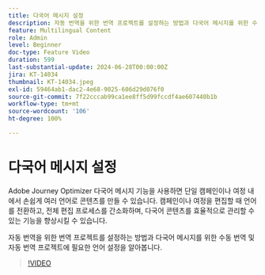 ```yaml
---
title: 다국어 메시지 설정
description: 자동 번역을 위한 번역 프로젝트를 설정하는 방법과 다국어 메시지를 위한 수동 번역 및 자동 번역 프로젝트에 필요한 언어 설정을 알아봅니다.
feature: Multilingual Content
role: Admin
level: Beginner
doc-type: Feature Video
duration: 599
last-substantial-update: 2024-06-28T00:00:00Z
jira: KT-14034
thumbnail: KT-14034.jpeg
exl-id: 59464ab1-dac2-4e68-9025-606d29d076f0
source-git-commit: 7f22cccab99ca1ee8ff5d99fccdf4ae607440b1b
workflow-type: tm+mt
source-wordcount: '106'
ht-degree: 100%

---
```


# 다국어 메시지 설정

Adobe Journey Optimizer 다국어 메시지 기능을 사용하면 단일 캠페인이나 여정 내에서 손쉽게 여러 언어로 콘텐츠를 만들 수 있습니다. 캠페인이나 여정을 편집할 때 언어를 전환하고, 전체 편집 프로세스를 간소화하며, 다국어 콘텐츠를 효율적으로 관리할 수 있는 기능을 향상시킬 수 있습니다.

자동 번역을 위한 번역 프로젝트를 설정하는 방법과 다국어 메시지를 위한 수동 번역 및 자동 번역 프로젝트에 필요한 언어 설정을 알아봅니다.
 
>[!VIDEO](https://video.tv.adobe.com/v/3430661/?learn=on)
